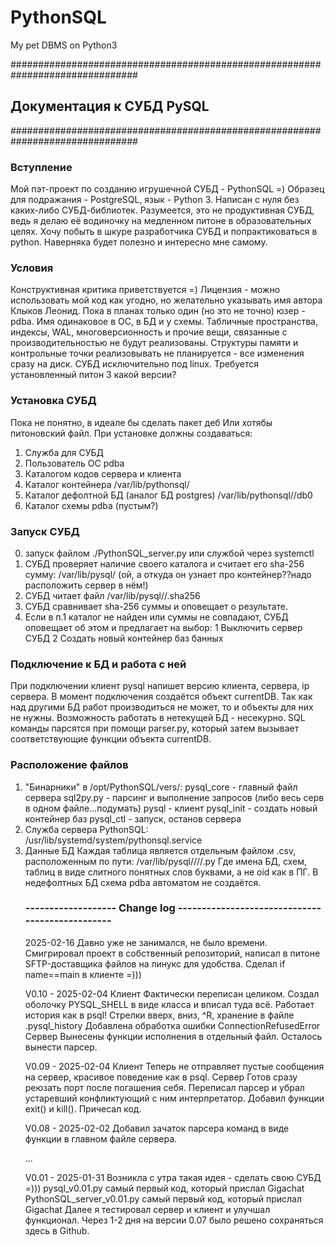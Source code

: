 # PythonSQL
My pet DBMS on Python3

###############################################################################
## Документация к СУБД PySQL
###############################################################################

### Вступление
Мой пэт-проект по созданию игрушечной СУБД - PythonSQL =)
Образец для подражания - PostgreSQL, язык - Python 3. Написан с нуля без каких-либо СУБД-библиотек.
Разумеется, это не продуктивная СУБД, ведь я делаю её водиночку на медленном питоне в образовательных целях.
Хочу побыть в шкуре разработчика СУБД и попрактиковаться в python. Наверняка будет полезно и интересно мне самому.

### Условия
Конструктивная критика приветствуется =)
Лицензия - можно использовать мой код как угодно, но желательно указывать имя автора Клыков Леонид.
Пока в планах только один (но это не точно) юзер - pdba. Имя одинаковое в ОС, в БД и у схемы.
Табличные пространства, индексы, WAL, многоверсионность и прочие вещи, связанные с производительностью не будут реализованы.
Структуры памяти и контрольные точки реализовывать не планируется - все изменения сразу на диск.
СУБД исключительно под linux.
Требуется установленный питон 3 какой версии?

### Установка СУБД
Пока не понятно, в идеале бы сделать пакет деб
Или хотябы питоновский файл.
При установке должны создаваться:
 1) Служба для СУБД
 2) Пользователь ОС pdba
 2) Каталогом кодов сервера и клиента
 3) Каталог контейнера /var/lib/pythonsql/<container name>
 4) Каталог дефолтной БД (аналог БД postgres) /var/lib/pythonsql/<container name>/db0
 5) Каталог схемы pdba (пустым?)

### Запуск СУБД
0) запуск файлом ./PythonSQL_server.py или службой через systemctl
1) СУБД проверяет наличие своего каталога и считает его sha-256 сумму:
/var/lib/pysql/<container name> (ой, а откуда он узнает про контейнер??надо расположить сервер в нём!)
2) СУБД читает файл
/var/lib/pysql/<container name>/<container name>.sha256
3) СУБД сравнивает sha-256 суммы и оповещает о результате.
4) Если в п.1 каталог не найден или суммы не совпадают, СУБД оповещает об этом и предлагает на выбор:
 1 Выключить сервер СУБД
 2 Создать новый контейнер баз банных

### Подключение к БД и работа с ней
При подключении клиент pysql напишет версию клиента, сервера, ip сервера.
В момент подключения создаётся объект currentDB.
Так как над другими БД работ производиться не может, то и объекты для них не нужны. Возможность работать в нетекущей БД - несекурно.
SQL команды парсятся при помощи parser.py, который затем вызывает соответствующие функции объекта currentDB.

### Расположение файлов
1) "Бинарники" в /opt/PythonSQL/vers/:
  pysql_core  - главный файл сервера
  sql2py.py   - парсинг и выполнение запросов (либо весь серв в одном файле...подумать)
  pysql       - клиент
  pysql_init  - создать новый контейнер баз
  pysql_ctl   - запуск, останов сервера
2) Служба сервера PythonSQL:
/usr/lib/systemd/system/pythonsql.service
3) Данные БД
Каждая таблица является отдельным файлом .csv, расположенным по пути:
/var/lib/pysql/<container name>/<db name>/<schema name>/<table name>.py
Где имена БД, схем, таблиц в виде слитного понятных слов буквами, а не oid как в ПГ.
В недефолтных БД схема pdba автоматом не создаётся.


### ------------------- Change log ------------------------------------------------

2025-02-16
Давно уже не занимался, не было времени. Смигрировал проект в собственный репозиторий, написал в питоне SFTP-доставщика файлов на линукс для удобства. Сделал if name==main в клиенте =)))

V0.10 - 2025-02-04
  Клиент
Фактически переписан целиком. Создал оболочку PYSQL_SHELL в виде класса и вписал туда всё.
Работает история как в psql! Стрелки вверх, вниз, ^R, хранение в файле .pysql_history
Добавлена обработка ошибки ConnectionRefusedError
  Сервер
Вынесены функции исполнения в отдельный файл. Осталось вынести парсер.


V0.09 - 2025-02-04
Клиент
Теперь не отправляет пустые сообщения на сервер, красивое поведение как в psql.
Сервер
Готов сразу реюзать порт после погашения себя.
Переписал парсер и убрал устаревший конфликтующий с ним интерпретатор.
Добавил функции exit() и kill().
Причесал код.

V0.08 - 2025-02-02
Добавил зачаток парсера команд в виде функции в главном файле сервера.

...

V0.01 - 2025-01-31
Возникла с утра такая идея - сделать свою СУБД =)))
pysql_v0.01.py              самый первый код, который прислал Gigachat
PythonSQL_server_v0.01.py   самый первый код, который прислал Gigachat
Далее я тестировал сервер и клиент и улучшал функционал. Через 1-2 дня на версии 0.07 было решено сохраняться здесь в Github.
